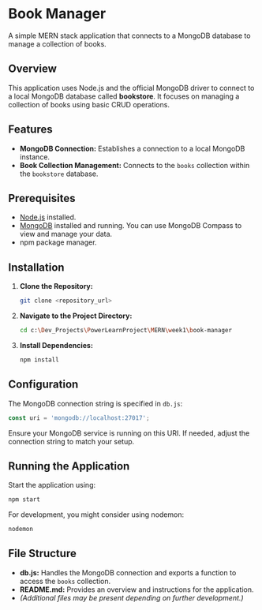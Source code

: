 # Book Manager

A simple MERN stack application that connects to a MongoDB database to manage a collection of books.

## Overview

This application uses Node.js and the official MongoDB driver to connect to a local MongoDB database called **bookstore**. It focuses on managing a collection of books using basic CRUD operations.

## Features

- **MongoDB Connection:** Establishes a connection to a local MongoDB instance.
- **Book Collection Management:** Connects to the `books` collection within the `bookstore` database.

## Prerequisites

- [Node.js](https://nodejs.org/) installed.
- [MongoDB](https://www.mongodb.com/) installed and running. You can use MongoDB Compass to view and manage your data.
- npm package manager.

## Installation

1. **Clone the Repository:**
   ```bash
   git clone <repository_url>
   ```
2. **Navigate to the Project Directory:**
   ```bash
   cd c:\Dev_Projects\PowerLearnProject\MERN\week1\book-manager
   ```
3. **Install Dependencies:**
   ```bash
   npm install
   ```

## Configuration

The MongoDB connection string is specified in `db.js`:
```javascript
const uri = 'mongodb://localhost:27017';
```
Ensure your MongoDB service is running on this URI. If needed, adjust the connection string to match your setup.

## Running the Application

Start the application using:
```bash
npm start
```
For development, you might consider using nodemon:
```bash
nodemon
```

## File Structure

- **db.js:** Handles the MongoDB connection and exports a function to access the `books` collection.
- **README.md:** Provides an overview and instructions for the application.
- *(Additional files may be present depending on further development.)*





